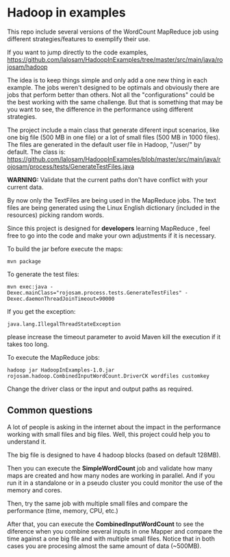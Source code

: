 # Hadoop in examples

This repo include several versions of the WordCount MapReduce job using different strategies/features to exemplify their use.

If you want to jump directly to the code examples, https://github.com/lalosam/HadoopInExamples/tree/master/src/main/java/rojosam/hadoop

The idea is to keep things simple and only add a one new thing in each example. The jobs weren't designed to be optimals and obviously there are jobs that perform better than others. Not all the "configurations" could be the best working with the same challenge. But that is something that may be you want to see, the difference in the performance using different strategies.

The project include a main class that generate diferent input scenarios, like one big file (500 MB in one file) or a lot of small files (500 MB in 1000 files). The files are generated in the default user file in Hadoop, "/user/<username>" by default. The class is: https://github.com/lalosam/HadoopInExamples/blob/master/src/main/java/rojosam/process/tests/GenerateTestFiles.java

**WARNING:** Validate that the current paths don't have conflict with your current data.

By now only the TextFiles are being used in the MapReduce jobs. The text files are being generated using the Linux English dictionary (included in the resources) picking random words.

Since this project is designed for **developers** learning MapReduce , feel free to go into the code and make your own adjustments if it is necessary.

To build the jar before execute the maps:

```
mvn package
```

To generate the test files:

```
mvn exec:java -Dexec.mainClass="rojosam.process.tests.GenerateTestFiles" -Dexec.daemonThreadJoinTimeout=90000
```
If you get the exception:

```
java.lang.IllegalThreadStateException
```
please increase the timeout parameter to avoid Maven kill the execution if it takes too long.

To execute the MapReduce jobs:

```
hadoop jar HadoopInExamples-1.0.jar rojosam.hadoop.CombinedInputWordCount.DriverCK wordfiles customkey
```

Change the driver class or the input and output paths as required.


## Common questions

A lot of people is asking in the internet about the impact in the performance working with small files and big files. Well, this project could help you to understand it.

The big file is designed to have 4 hadoop blocks (based on default 128MB).

Then you can execute the **SimpleWordCount** job and validate how many maps are created and how many nodes are working in parallel. And if you run it in a standalone or in a pseudo cluster you could monitor the use of the memory and cores.

Then, try the same job with multiple small files and compare the performance (time, memory, CPU, etc.)

After that, you can execute the **CombinedInputWordCount** to see the diference when you combine several inputs in one Mapper and compare the time against a one big file and with multiple small files. Notice that in both cases you are procesing almost the same amount of data (~500MB).




